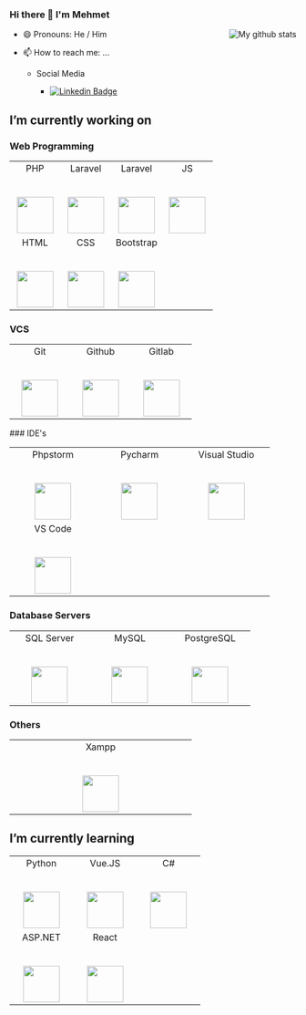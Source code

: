 ### Hi there 👋 I'm Mehmet


<img align="right" src="https://github-readme-stats.vercel.app/api?username=MHMTTPRLK&show_icons=true&line_height=50&theme=tokyonight" alt="My github stats" /></a>

- 😄 Pronouns: He / Him

- 📫 How to reach me: ...


  - Social Media

    - [![Linkedin Badge](https://img.shields.io/badge/-mehmetparlak-blue?style=flat-square&logo=Linkedin&logoColor=white&link=https://www.linkedin.com/in/mehmet-parlak/)](https://www.linkedin.com/in/mehmet-parlak/)







## I’m currently working on

### Web Programming 

<table>
  <tbody>
    <tr valign="top">
      <td width="25%" align="center">
        <span>PHP</span><br><br><br>
        <img height="64px" src="https://cdn.svgporn.com/logos/php.svg">
      </td>
      <td width="25%" align="center">
        <span>Laravel</span><br><br><br>
        <img height="64px" src="https://cdn.svgporn.com/logos/laravel.svg">
      </td>
	<td width="25%" align="center">
        <span>Laravel</span><br><br><br>
        <img height="64px" src="https://cdn.svgporn.com/logos/codeigniter.svg">
      </td>
      <td width="25%" align="center">
        <span>JS</span><br><br><br>
        <img height="64px" src="https://cdn.svgporn.com/logos/javascript.svg">
      </td>
    </tr>
    <tr valign="top">
      <td width="25%" align="center">
        <span>HTML</span><br><br><br>
        <img height="64px" src="https://cdn.svgporn.com/logos/html-5.svg">
      </td>	
      <td width="25%" align="center">
        <span>CSS</span><br><br><br>
        <img height="64px" src="https://cdn.svgporn.com/logos/css-3.svg">
      </td>
      <td width="25%" align="center">
        <span>Bootstrap</span><br><br><br>
        <img height="64px" src="https://cdn.svgporn.com/logos/bootstrap.svg">
      </td>
    </tr>
  </tbody>
</table>

### VCS 

<table>
  <tbody>
    <tr valign="top">
      <td width="25%" align="center">
        <span>Git</span><br><br><br>
        <img height="64px" src="https://cdn.svgporn.com/logos/git.svg">
      </td>
      <td width="25%" align="center">
        <span>Github</span><br><br><br>
        <img height="64px" src="https://cdn.svgporn.com/logos/github-icon.svg">
      </td>
       <td width="25%" align="center">
        <span>Gitlab</span><br><br><br>
        <img height="64px" src="https://cdn.svgporn.com/logos/gitlab.svg">
      </td>
    </tr>
  </tbody>
</table>
### IDE's

<table>
  <tbody>
    <tr valign="top">
      <td width="25%" align="center">
        <span>Phpstorm</span><br><br><br>
        <img height="64px" src="https://cdn.svgporn.com/logos/phpstorm.svg">
      </td>
      <td width="25%" align="center">
        <span>Pycharm</span><br><br><br>
        <img height="64px" src="https://cdn.svgporn.com/logos/pycharm.svg">
      </td>
        <td width="25%" align="center">
        <span>Visual Studio</span><br><br><br>
        <img height="64px" src="https://cdn.svgporn.com/logos/visual-studio.svg">
      </td>
    </tr>
        <tr valign="top">
      <td width="25%" align="center">
        <span>VS Code</span><br><br><br>
        <img height="64px" src="https://cdn.svgporn.com/logos/visual-studio-code.svg">
      </td> 
    </tr>
  </tbody>
</table>

### Database Servers

<table>
  <tbody>
    <tr valign="top">
      <td width="25%" align="center">
        <span>SQL Server</span><br><br><br>
        <img height="64px" src="https://cdn.svgporn.com/logos/buffer.svg">
      </td>
      <td width="25%" align="center">
        <span>MySQL</span><br><br><br>
        <img height="64px" src="https://cdn.svgporn.com/logos/mysql.svg">
      </td>
	<td width="25%" align="center">
        <span>PostgreSQL</span><br><br><br>
        <img height="64px" src="https://cdn.svgporn.com/logos/postgresql.svg">
      </td>
    </tr>
  </tbody>
</table>

### Others

<table>
  <tbody>
    <tr valign="top">
      <td width="25%" align="center">
        <span>Xampp</span><br><br><br>
        <img height="64px" src="https://cdn.svgporn.com/logos/xampp.svg">
      </td>
    </tr>
  </tbody>
</table>

## I’m currently learning

<table>
  <tbody>
    <tr valign="top">
      <td width="25%" align="center">
        <span>Python</span><br><br><br>
        <img height="64px" src="https://cdn.svgporn.com/logos/python.svg">
      </td>
      <td width="25%" align="center">
        <span>Vue.JS</span><br><br><br>
        <img height="64px" src="https://cdn.svgporn.com/logos/vue.svg">
      </td>
      <td width="25%" align="center">
        <span>C#</span><br><br><br>
        <img height="64px" src="https://cdn.svgporn.com/logos/c-sharp.svg">
      </td>    
    </tr>
        <tr valign="top">
      <td width="25%" align="center">
        <span>ASP.NET</span><br><br><br>
        <img height="64px" src="https://cdn.svgporn.com/logos/dotnet.svg">
      </td>
      <td width="25%" align="center">
        <span>React</span><br><br><br>
        <img height="64px" src="https://cdn.svgporn.com/logos/react.svg">
      </td>
    </tr>
  </tbody>
</table>


